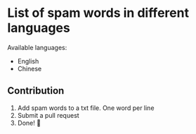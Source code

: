 # List of spam words in different languages

Available languages:

- English
- Chinese

## Contribution

1. Add spam words to a txt file. One word per line
2. Submit a pull request
3. Done! 🎉
